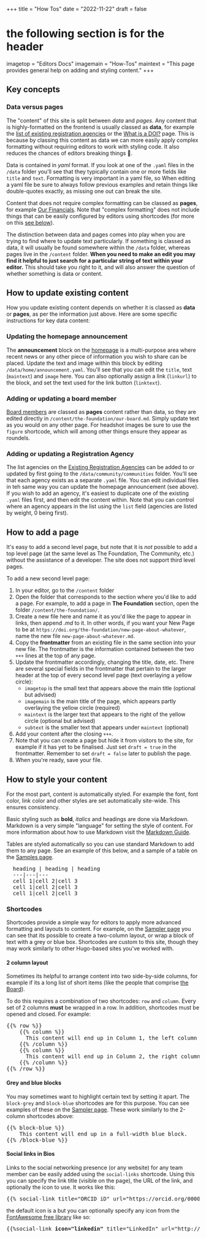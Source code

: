 +++
title = "How Tos"
date = "2022-11-22"
draft = false
# the following section is for the header
imagetop = "Editors Docs"
imagemain = "How-Tos"
maintext = "This page provides general help on adding and styling content."
+++

## Key concepts

### Data versus pages
The "content" of this site is split between *data* and *pages*. Any content that is highly-formatted on the frontend is usually classed as **data**, for example the [list of existing registration agencies](http://localhost:1313/the-community/existing-registration-agencies/) or the [What is a DOI?](/the-identifier/what-is-a-doi/) page. This is because by classing this content as data we can more easily apply complex formatting without requiring editors to work with styling code. It also reduces the chances of editors breaking things 🙂. 

Data is contained in *yaml* format. If you look at one of the `.yaml` files in the `/data` folder you'll see that they typically contain one or more fields like `title` and `text`. Formatting is very important in a yaml file, so When editing a yaml file be sure to always follow previous examples and retain things like double-quotes exactly, as missing one out can break the site. 

Content that does not require complex formatting can be classed as **pages**, for example [Our Financials](/the-foundation/our-financials).  Note that "complex formatting" does not include things that can be easily configured by editors using shortcodes (for more on this [see below](#shortcodes)).

The distinction between data and pages comes into play when you are trying to find where to update text particularly. If something is classed as data, it will usually be found somewhere within the `/data` folder, whereas pages live in the `/content` folder. **When you need to make an edit you may find it helpful to just search for a particular string of text within your editor.** This should take you right to it, and will also answer the question of whether something is data or content. 

## How to update existing content
How you update existing content depends on whether it is classed as **data** or **pages**, as per the information just above. Here are some specific instructions for key data content: 

### Updating the homepage announcement
The **announcement** block on the [homepage](/) is a multi-purpose area where recent news or any other piece of information you wish to share can be placed. Update the text and image within this block by editing `/data/home/announcement.yaml`. You'll see that you can edit the `title`, text (`maintext`) and `image` here. You can also optionally assign a link (`linkurl`) to the block, and set the text used for the link button (`linktext`).

### Adding or updating a board member
[Board members](/the-foundation/our-board) are classed as **pages** content rather than data, so they are edited directly in `/content/the-foundation/our-board.md`. Simply update text as you would on any other page. For headshot images be sure to use the `figure` shortcode, which will among other things ensure they appear as roundels. 


### Adding or updating a Registration Agency
The list agencies on the [Existing Registration Agencies](/the-community/existing-registration-agencies) can be added to or updated by first going to the `/data/community/communities` folder. You'll see that each agency exists as a separate `.yaml` file. You can edit individual files in teh same way you can update the homepage announcement (see above). If you wish to add an agency, it's easiest to duplicate one of the existing `.yaml` files first, and then edit the content within. Note that you can control where an agency appears in the list using the `list` field (agencies are listed by weight, 0 being first).


## How to add a page
It's easy to add a second level page, but note that it is *not* possible to add a top level page (at the same level as The Foundation, The Community, etc.) without the assistance of a developer. The site does not support third level pages. 

To add a new second level page:

1. In your editor, go to the `/content` folder
2. Open the folder that corresponds to the section where you'd like to add a page. For example, to add a page in **The Foundation** section, open the folder `/content/the-foundation/`.
3. Create a new file here and name it as you'd like the page to appear in links, then append *.md* to it. In other words, if you want your New Page to be at `https://doi.org/the-foundation/new-page-about-whatever`, name the new file `new-page-about-whatever.md`.
4. Copy the **frontmatter** from an existing file in the same section into your new file. The frontmatter is the information contained between the two `+++` lines at the top of any page. 
5. Update the frontmatter accordingly, changing the title, date, etc. There are several special fields in the frontmatter that pertain to the larger header at the top of every second level page (text overlaying a yellow circle):
  	- `imagetop` is the small text that appears above the main title (optional but advised)
  	- `imagemain` is the main title of the page, which appears partly overlaying the yellow circle (required)
  	- `maintext` is the larger text that appears to the right of the yellow circle (optional but advised)
  	- `subtext` is the smaller text that appears under `maintext` (optional)
6. Add your content after the closing `+++`.
7. Note that you can create a page but hide it from visitors to the site, for example if it has yet to be finalised. Just set `draft = true` in the frontmatter. Remember to set `draft = false` later to publish the page. 
8. When you're ready, save your file. 

## How to style your content
For the most part, content is automatically styled. For example the font, font color, link color and other styles are set automatically site-wide. This ensures consistency. 

Basic styling such as **bold**, *italics* and headings are done via Markdown. Markdown is a very simple "language" for setting the style of content. For more information about how to use Markdown visit the [Markdown Guide](https://www.markdownguide.org/basic-syntax/).

Tables are styled automatically so you can use standard Markdown to add them to any page. See an example of this below, and a sample of a table on the [Samples page](/sampler).

<pre>
  heading | heading | heading
  ---|---|---
  cell 1|cell 2|cell 3
  cell 1|cell 2|cell 3
  cell 1|cell 2|cell 3
</pre>


### Shortcodes
Shortcodes provide a simple way for editors to apply more advanced formatting and layouts to content. For example, on the [Sampler page](/sampler#two-column-layout) you can see that its possible to create a two-column layout, or wrap a block of text with a grey or blue box. Shortcodes are custom to this site, though they may work similarly to other Hugo-based sites you've worked with. 

#### 2 column layout
Sometimes its helpful to arrange content into two side-by-side columns, for example if its a long list of short items (like the people that comprise [the Board](/the-foundation/our-board)).

To do this requires a combination of two shortcodes: `row` and `column`. Every set of 2 columns **must** be wrapped in a row. In addition, shortcodes must be opened and closed. For example:

<pre>
&#123;&#123;% row %&#125;&#125;
    &#123;&#123;% column %&#125;&#125;
      This content will end up in Column 1, the left column of two. You can format this like any other part of the page.
    &#123;&#123;% /column %&#125;&#125;
    &#123;&#123;% column %&#125;&#125;
	  This content will end up in Column 2, the right column of two. You can format this like any other part of the page.
    &#123;&#123;% /column %&#125;&#125;
&#123;&#123;% /row %&#125;&#125;  
</pre>

#### Grey and blue blocks
You may sometimes want to highlight certain text by setting it apart. The `block-grey` and `block-blue` shortcodes are for this purpose. You can see examples of these on the [Sampler page](/sampler#highlight-blocks). These work similarly to the 2-column shortcodes above:

<pre>
&#123;&#123;% block-blue %&#125;&#125;
    This content will end up in a full-width blue block. 
&#123;&#123;% /block-blue %&#125;&#125;  
</pre>

#### Social links in Bios
Links to the social networking presence (or any website) for any team member can be easily added using the `social-links` shortcode. Using this you can specify the link title (visible on the page), the URL of the link, and optionally the icon to use. It works like this:

<pre>
&#123;&#123;% social-link title="ORCID iD" url="https://orcid.org/0000-0001-9551-9662" %&#125;&#125;  
</pre>


the default icon is a <i class="fa fa-link"></i> but you can optionally specify any icon from the [FontAwesome free library](https://fontawesome.com/search?o=r&m=free) like so: 

<pre>
&#123;&#123;%social-link <strong>icon="linkedin"</strong> title="LinkedIn" url="http://www.linkedin.com/in/jonathanmtclark"%&#125;&#125;  
</pre>